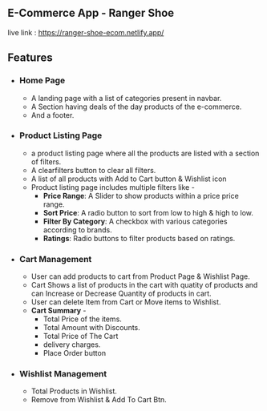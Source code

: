 ## E-Commerce App - Ranger Shoe
live link : https://ranger-shoe-ecom.netlify.app/
 
## Features
- ### Home Page
  - A landing page with a list of categories present in navbar.
  - A Section having deals of the day products of the e-commerce.
  - And a footer.

- ### Product Listing Page
  - a product listing page where all the products are listed with a section of filters.
  - A clearfilters button to clear all filters.
  - A list of all products with Add to Cart button & Wishlist icon
  - Product listing page includes multiple filters like - 
    - **Price Range**: A Slider to show products within a price price range.
    - **Sort Price**: A radio button to sort from low to high & high to low.
    - **Filter By Category**: A checkbox with various categories according to brands.
    - **Ratings**: Radio buttons to filter products based on ratings.
 
 
 - ### Cart Management
   - User can add products to cart from Product Page & Wishlist Page.
   - Cart Shows a list of products in the cart with quatity of products and can Increase or Decrease Quantity of products in cart.
   - User can delete Item from Cart or Move items to Wishlist.
   - **Cart Summary** -
      - Total Price of the items.
      - Total Amount with Discounts.
      - Total Price of The Cart
      - delivery charges.
      - Place Order button

- ### Wishlist Management
   - Total Products in Wishlist.
   - Remove from Wishlist & Add To Cart Btn.
